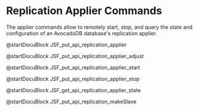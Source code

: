 Replication Applier Commands
============================

The applier commands allow to remotely start, stop, and query the state and 
configuration of an AvocadoDB database's replication applier.

<!-- avocadod/RestHandler/RestReplicationHandler.cpp -->
@startDocuBlock JSF_put_api_replication_applier

<!-- avocadod/RestHandler/RestReplicationHandler.cpp -->
@startDocuBlock JSF_put_api_replication_applier_adjust

<!-- avocadod/RestHandler/RestReplicationHandler.cpp -->
@startDocuBlock JSF_put_api_replication_applier_start

<!-- avocadod/RestHandler/RestReplicationHandler.cpp -->
@startDocuBlock JSF_put_api_replication_applier_stop

<!-- avocadod/RestHandler/RestReplicationHandler.cpp -->
@startDocuBlock JSF_get_api_replication_applier_state

<!-- avocadod/RestHandler/RestReplicationHandler.cpp -->
@startDocuBlock JSF_put_api_replication_makeSlave

